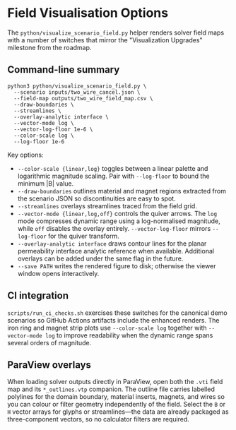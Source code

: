 # Field Visualisation Options

The `python/visualize_scenario_field.py` helper renders solver field maps with a
number of switches that mirror the "Visualization Upgrades" milestone from the
roadmap.

## Command-line summary

```
python3 python/visualize_scenario_field.py \
  --scenario inputs/two_wire_cancel.json \
  --field-map outputs/two_wire_field_map.csv \
  --draw-boundaries \
  --streamlines \
  --overlay-analytic interface \
  --vector-mode log \
  --vector-log-floor 1e-6 \
  --color-scale log \
  --log-floor 1e-6
```

Key options:

- `--color-scale {linear,log}` toggles between a linear palette and logarithmic
  magnitude scaling. Pair with `--log-floor` to bound the minimum |B| value.
- `--draw-boundaries` outlines material and magnet regions extracted from the
  scenario JSON so discontinuities are easy to spot.
- `--streamlines` overlays streamlines traced from the field grid.
- `--vector-mode {linear,log,off}` controls the quiver arrows. The `log` mode
  compresses dynamic range using a log-normalised magnitude, while `off`
  disables the overlay entirely. `--vector-log-floor` mirrors `--log-floor` for
  the quiver transform.
- `--overlay-analytic interface` draws contour lines for the planar permeability
  interface analytic reference when available. Additional overlays can be added
  under the same flag in the future.
- `--save PATH` writes the rendered figure to disk; otherwise the viewer window
  opens interactively.

## CI integration

`scripts/run_ci_checks.sh` exercises these switches for the canonical demo
scenarios so GitHub Actions artifacts include the enhanced renders. The iron ring
and magnet strip plots use `--color-scale log` together with
`--vector-mode log` to improve readability when the dynamic range spans several
orders of magnitude.

## ParaView overlays

When loading solver outputs directly in ParaView, open both the `.vti` field
map and its `*_outlines.vtp` companion. The outline file carries labelled
polylines for the domain boundary, material inserts, magnets, and wires so you
can colour or filter geometry independently of the field. Select the `B` or `H`
vector arrays for glyphs or streamlines—the data are already packaged as
three-component vectors, so no calculator filters are required.
